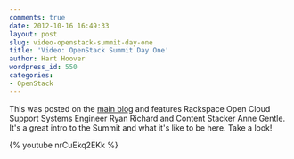 ```yaml
---
comments: true
date: 2012-10-16 16:49:33
layout: post
slug: video-openstack-summit-day-one
title: 'Video: OpenStack Summit Day One'
author: Hart Hoover
wordpress_id: 550
categories:
- OpenStack
---
```


This was posted on the [main blog](http://www.rackspace.com/blog/video-openstack-summit-san-diego-day-one/) and features Rackspace Open Cloud Support Systems Engineer Ryan Richard and Content Stacker Anne Gentle. It's a great intro to the Summit and what it's like to be here. Take a look!

{% youtube nrCuEkq2EKk %}
